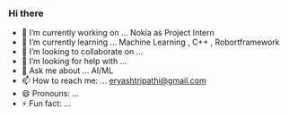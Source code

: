 ### Hi there 

<!--
**Er-Yash/Er-Yash** is a ✨ _special_ ✨ repository because its `README.md` (this file) appears on your GitHub profile.
Here are some ideas to get you started:

-->



- 🔭 I’m currently working on ... Nokia as Project Intern
- 🌱 I’m currently learning ... Machine Learning , C++ , Robortframework
- 👯 I’m looking to collaborate on ...
- 🤔 I’m looking for help with ...
- 💬 Ask me about ...  AI/ML
- 📫 How to reach me: ... eryashtripathi@gmail.com
- 😄 Pronouns: ...
- ⚡ Fun fact: ...


